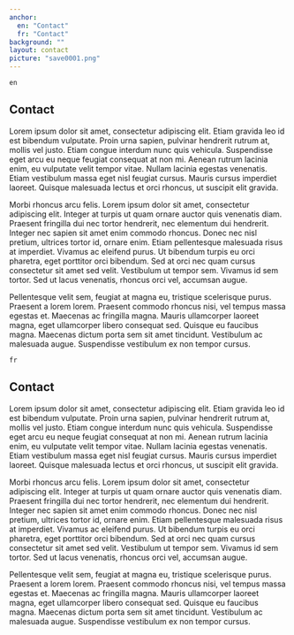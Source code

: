 ```yaml
---
anchor:
  en: "Contact"
  fr: "Contact"
background: ""
layout: contact
picture: "save0001.png"
---
```

`en`

## Contact

 Lorem ipsum dolor sit amet, consectetur adipiscing elit. Etiam gravida leo id est bibendum vulputate. Proin urna sapien, pulvinar hendrerit rutrum at, mollis vel justo. Etiam congue interdum nunc quis vehicula. Suspendisse eget arcu eu neque feugiat consequat at non mi. Aenean rutrum lacinia enim, eu vulputate velit tempor vitae. Nullam lacinia egestas venenatis. Etiam vestibulum massa eget nisl feugiat cursus. Mauris cursus imperdiet laoreet. Quisque malesuada lectus et orci rhoncus, ut suscipit elit gravida.

Morbi rhoncus arcu felis. Lorem ipsum dolor sit amet, consectetur adipiscing elit. Integer at turpis ut quam ornare auctor quis venenatis diam. Praesent fringilla dui nec tortor hendrerit, nec elementum dui hendrerit. Integer nec sapien sit amet enim commodo rhoncus. Donec nec nisl pretium, ultrices tortor id, ornare enim. Etiam pellentesque malesuada risus at imperdiet. Vivamus ac eleifend purus. Ut bibendum turpis eu orci pharetra, eget porttitor orci bibendum. Sed at orci nec quam cursus consectetur sit amet sed velit. Vestibulum ut tempor sem. Vivamus id sem tortor. Sed ut lacus venenatis, rhoncus orci vel, accumsan augue.

Pellentesque velit sem, feugiat at magna eu, tristique scelerisque purus. Praesent a lorem lorem. Praesent commodo rhoncus nisi, vel tempus massa egestas et. Maecenas ac fringilla magna. Mauris ullamcorper laoreet magna, eget ullamcorper libero consequat sed. Quisque eu faucibus magna. Maecenas dictum porta sem sit amet tincidunt. Vestibulum ac malesuada augue. Suspendisse vestibulum ex non tempor cursus.

`fr`

## Contact

 Lorem ipsum dolor sit amet, consectetur adipiscing elit. Etiam gravida leo id est bibendum vulputate. Proin urna sapien, pulvinar hendrerit rutrum at, mollis vel justo. Etiam congue interdum nunc quis vehicula. Suspendisse eget arcu eu neque feugiat consequat at non mi. Aenean rutrum lacinia enim, eu vulputate velit tempor vitae. Nullam lacinia egestas venenatis. Etiam vestibulum massa eget nisl feugiat cursus. Mauris cursus imperdiet laoreet. Quisque malesuada lectus et orci rhoncus, ut suscipit elit gravida.

Morbi rhoncus arcu felis. Lorem ipsum dolor sit amet, consectetur adipiscing elit. Integer at turpis ut quam ornare auctor quis venenatis diam. Praesent fringilla dui nec tortor hendrerit, nec elementum dui hendrerit. Integer nec sapien sit amet enim commodo rhoncus. Donec nec nisl pretium, ultrices tortor id, ornare enim. Etiam pellentesque malesuada risus at imperdiet. Vivamus ac eleifend purus. Ut bibendum turpis eu orci pharetra, eget porttitor orci bibendum. Sed at orci nec quam cursus consectetur sit amet sed velit. Vestibulum ut tempor sem. Vivamus id sem tortor. Sed ut lacus venenatis, rhoncus orci vel, accumsan augue.

Pellentesque velit sem, feugiat at magna eu, tristique scelerisque purus. Praesent a lorem lorem. Praesent commodo rhoncus nisi, vel tempus massa egestas et. Maecenas ac fringilla magna. Mauris ullamcorper laoreet magna, eget ullamcorper libero consequat sed. Quisque eu faucibus magna. Maecenas dictum porta sem sit amet tincidunt. Vestibulum ac malesuada augue. Suspendisse vestibulum ex non tempor cursus.
